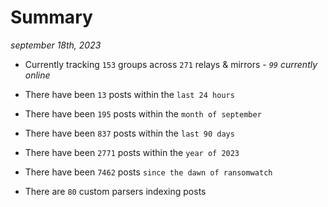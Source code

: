 
# Summary
_september 18th, 2023_

- Currently tracking `153` groups across `271` relays & mirrors - _`99` currently online_

- There have been `13` posts within the `last 24 hours`

- There have been `195` posts within the `month of september`

- There have been `837` posts within the `last 90 days`

- There have been `2771` posts within the `year of 2023`

- There have been `7462` posts `since the dawn of ransomwatch`

- There are `80` custom parsers indexing posts
